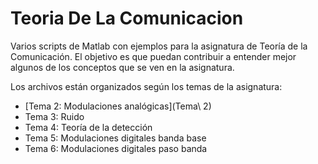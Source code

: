 # Teoria De La Comunicacion

Varios scripts de Matlab con ejemplos para la asignatura de Teoría de la Comunicación.
El objetivo es que puedan contribuir a entender mejor algunos de los conceptos que se
ven en la asignatura.

Los archivos están organizados según los temas de la asignatura:
  - [Tema 2: Modulaciones analógicas](Tema\ 2)
  - Tema 3: Ruido
  - Tema 4: Teoría de la detección
  - Tema 5: Modulaciones digitales banda base
  - Tema 6: Modulaciones digitales paso banda
  
  
